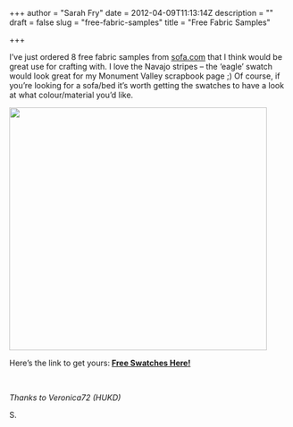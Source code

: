 +++
author = "Sarah Fry"
date = 2012-04-09T11:13:14Z
description = ""
draft = false
slug = "free-fabric-samples"
title = "Free Fabric Samples"

+++


I’ve just ordered 8 free fabric samples from <a href="http://sofa.com/">sofa.com</a> that I think would be great use for crafting with. I love the Navajo stripes – the ‘eagle’ swatch would look great for my Monument Valley scrapbook page ;) Of course, if you’re looking for a sofa/bed it’s worth getting the swatches to have a look at what colour/material you’d like.

<a href="https://yayfryday.com/images/2012/04/swatches.jpg"><img class="aligncenter size-full wp-image-514" title="swatches" src="https://yayfryday.com/images/2012/04/swatches.jpg" alt="" width="461" height="435" /></a>

Here’s the link to get yours:<strong> <a href="http://www.sofa.com/shop/free-swatches">Free Swatches Here!</a></strong>

&nbsp;

<em>Thanks to Veronica72 (HUKD)</em>

S.

